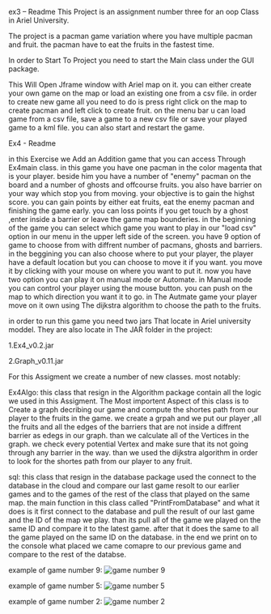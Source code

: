 ex3 – Readme
This Project is an assignment number three for an oop Class in Ariel University.

The project is a pacman game variation where you have multiple pacman and fruit. the pacman have to eat the fruits in the fastest time.

In order to Start To Project you need to start the Main class under the GUI package.

This Will Open Jframe window with Ariel map on it. you can either create your own game on the map or load an existing one from a csv file. in order to create new  game all you need to do is press right click on the map to create pacman and left click to create fruit.
on the menu bar u can load game from a csv file, save a game to a new csv file or save your played game to a kml file. you can also start and restart the game.

Ex4 - Readme

in this Exercise we Add an Addition game that you can access Through Ex4main class. in this game you have one pacman in the color magenta that is your player. beside him you have a number of "enemy" pacman on the board and a number of ghosts and offcourse fruits. you also have barrier on your way which stop you from moving.
your objective is to gain the highst score. you can gain points by either eat fruits, eat the enemy pacman and finishing the game early.
you can loss points if you get touch by a ghost ,enter inside a barrier or leave the game map bounderies.
in the beginning of the game you can select which game you want to play in our "load csv" option in our menu in the upper left side of the screen. you have 9 option of game to choose from with diffrent number of pacmans, ghosts and barriers.
in the beggining you can also choose where to put your player, the player have a default location but you can choose to move it if you want. you move it by clicking with your mouse on where you want to put it.
now you have two option you can play it on manual mode or Automate.
in Manual mode you can control your player using the mouse button. you can push on the map to which direction you want it to go.
in The Autmate game your player move on it own using The dijkstra algorithm to choose the path to the fruits. 

in order to run this game you need two jars That locate in Ariel university moddel. They are also locate in The JAR folder in the project:

1.Ex4_v0.2.jar


2.Graph_v0.11.jar

For this Assigment we create a number of new classes. most notably:

Ex4Algo:
this class that resign in the Algorithm package contain all the logic we used in this Assigment.
The Most importent Aspect of this class is to Create a graph decribing our game and compute the shortes path from our player to the fruits in the game. we create a grpah and we put our player ,all the fruits and all the edges of the barriers that are not inside a diffrent barrier as edegs in our graph.
than we calculate all of the Vertices in the graph. we check every potential Vertex and make sure that its not going through any barrier in the way.
than we used the dijkstra algorithm in order to look for the shortes path from our player to any fruit.

sql:
this class that resign in the database package used the connect to the database in the cloud and compare our last game resolt to our earlier games and to the games of the rest of the class that played on the same map. the main function in this class called "PrintFromDatabase" and what it does is it first connect to the database and pull the result of our last game and the ID of the map we play. than its pull all of the game we played on the same ID and compare it to the latest game. after that it does the same to all the game played on the same ID on the database. in the end we print on to the console what placed we came comapre to our previous game and compare to the rest of the databse.


example of game number 9:
![game number 9](https://user-images.githubusercontent.com/20860993/50909107-d28f3900-1433-11e9-8abe-d165322a55ea.PNG)


example of game number 5:
![game number 5](https://user-images.githubusercontent.com/20860993/51048196-fccb2d00-15d2-11e9-8db3-99e3f3b1705a.PNG)


example of game number 2:
![game number 2](https://user-images.githubusercontent.com/20860993/51048267-2d12cb80-15d3-11e9-9936-4936e770a47a.PNG)
